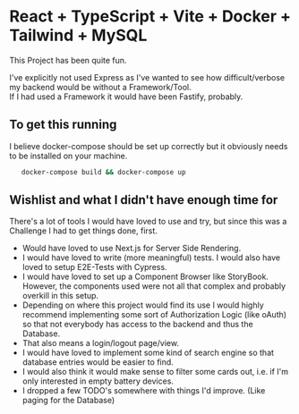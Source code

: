 # React + TypeScript + Vite + Docker + Tailwind + MySQL

This Project has been quite fun.

I've explicitly not used Express as I've wanted to see how difficult/verbose my backend would be without a Framework/Tool.\
If I had used a Framework it would have been Fastify, probably.

## To get this running

I believe docker-compose should be set up correctly but it obviously needs to be installed on your machine.

```bash
   docker-compose build && docker-compose up
```

## Wishlist and what I didn't have enough time for

There's a lot of tools I would have loved to use and try, but since this was a Challenge I had to get things done, first.

- Would have loved to use Next.js for Server Side Rendering.
- I would have loved to write (more meaningful) tests. I would also have loved to setup E2E-Tests with Cypress.
- I would have loved to set up a Component Browser like StoryBook. However, the components used were not all that complex and probably overkill in this setup.
- Depending on where this project would find its use I would highly recommend implementing some sort of Authorization Logic (like oAuth) so that not everybody has access to the backend and thus the Database.
- That also means a login/logout page/view.
- I would have loved to implement some kind of search engine so that database entries would be easier to find.
- I would also think it would make sense to filter some cards out, i.e. if I'm only interested in empty battery devices.
- I dropped a few TODO's somewhere with things I'd improve. (Like paging for the Database)
